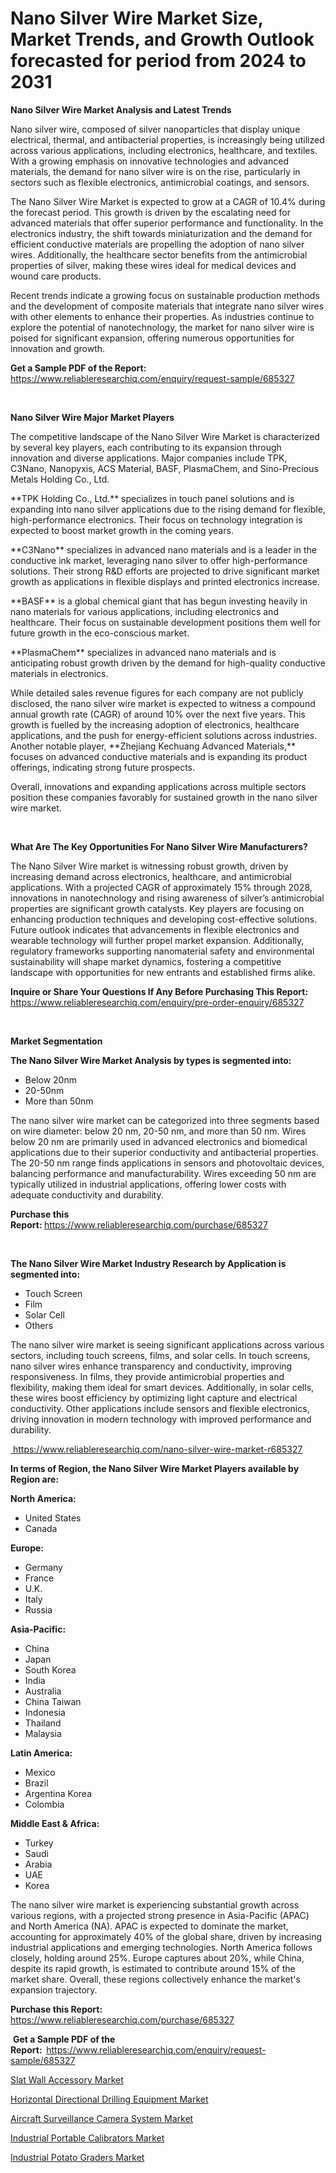 <p><h1>Nano Silver Wire Market Size, Market Trends, and Growth Outlook forecasted for period from 2024 to 2031</h1></p><p><strong>Nano Silver Wire Market Analysis and Latest Trends</strong></p>
<p><p>Nano silver wire, composed of silver nanoparticles that display unique electrical, thermal, and antibacterial properties, is increasingly being utilized across various applications, including electronics, healthcare, and textiles. With a growing emphasis on innovative technologies and advanced materials, the demand for nano silver wire is on the rise, particularly in sectors such as flexible electronics, antimicrobial coatings, and sensors.</p><p>The Nano Silver Wire Market is expected to grow at a CAGR of 10.4% during the forecast period. This growth is driven by the escalating need for advanced materials that offer superior performance and functionality. In the electronics industry, the shift towards miniaturization and the demand for efficient conductive materials are propelling the adoption of nano silver wires. Additionally, the healthcare sector benefits from the antimicrobial properties of silver, making these wires ideal for medical devices and wound care products.</p><p>Recent trends indicate a growing focus on sustainable production methods and the development of composite materials that integrate nano silver wires with other elements to enhance their properties. As industries continue to explore the potential of nanotechnology, the market for nano silver wire is poised for significant expansion, offering numerous opportunities for innovation and growth.</p></p>
<p><strong>Get a Sample PDF of the Report:&nbsp;</strong> <a href="https://www.reliableresearchiq.com/enquiry/request-sample/685327?utm_campaign=103&utm_medium=2&utm_source=Github&utm_content=ia&utm_term=20102024&utm_id=nano-silver-wire">https://www.reliableresearchiq.com/enquiry/request-sample/685327</a></p>
<p>&nbsp;</p>
<p><strong>Nano Silver Wire Major Market Players</strong></p>
<p><p>The competitive landscape of the Nano Silver Wire Market is characterized by several key players, each contributing to its expansion through innovation and diverse applications. Major companies include TPK, C3Nano, Nanopyxis, ACS Material, BASF, PlasmaChem, and Sino-Precious Metals Holding Co., Ltd. </p><p>**TPK Holding Co., Ltd.** specializes in touch panel solutions and is expanding into nano silver applications due to the rising demand for flexible, high-performance electronics. Their focus on technology integration is expected to boost market growth in the coming years.</p><p>**C3Nano** specializes in advanced nano materials and is a leader in the conductive ink market, leveraging nano silver to offer high-performance solutions. Their strong R&D efforts are projected to drive significant market growth as applications in flexible displays and printed electronics increase.</p><p>**BASF** is a global chemical giant that has begun investing heavily in nano materials for various applications, including electronics and healthcare. Their focus on sustainable development positions them well for future growth in the eco-conscious market.</p><p>**PlasmaChem** specializes in advanced nano materials and is anticipating robust growth driven by the demand for high-quality conductive materials in electronics. </p><p>While detailed sales revenue figures for each company are not publicly disclosed, the nano silver wire market is expected to witness a compound annual growth rate (CAGR) of around 10% over the next five years. This growth is fuelled by the increasing adoption of electronics, healthcare applications, and the push for energy-efficient solutions across industries. Another notable player, **Zhejiang Kechuang Advanced Materials,** focuses on advanced conductive materials and is expanding its product offerings, indicating strong future prospects.</p><p>Overall, innovations and expanding applications across multiple sectors position these companies favorably for sustained growth in the nano silver wire market.</p></p>
<p>&nbsp;</p>
<p><strong>What Are The Key Opportunities For Nano Silver Wire Manufacturers?</strong></p>
<p><p>The Nano Silver Wire market is witnessing robust growth, driven by increasing demand across electronics, healthcare, and antimicrobial applications. With a projected CAGR of approximately 15% through 2028, innovations in nanotechnology and rising awareness of silver’s antimicrobial properties are significant growth catalysts. Key players are focusing on enhancing production techniques and developing cost-effective solutions. Future outlook indicates that advancements in flexible electronics and wearable technology will further propel market expansion. Additionally, regulatory frameworks supporting nanomaterial safety and environmental sustainability will shape market dynamics, fostering a competitive landscape with opportunities for new entrants and established firms alike.</p></p>
<p><strong>Inquire or Share Your Questions If Any Before Purchasing This Report:</strong> <a href="https://www.reliableresearchiq.com/enquiry/pre-order-enquiry/685327?utm_campaign=103&utm_medium=2&utm_source=Github&utm_content=ia&utm_term=20102024&utm_id=nano-silver-wire">https://www.reliableresearchiq.com/enquiry/pre-order-enquiry/685327</a></p>
<p>&nbsp;</p>
<p><strong>Market Segmentation</strong></p>
<p><strong>The Nano Silver Wire Market Analysis by types is segmented into:</strong></p>
<p><ul><li>Below 20nm</li><li>20-50nm</li><li>More than 50nm</li></ul></p>
<p><p>The nano silver wire market can be categorized into three segments based on wire diameter: below 20 nm, 20-50 nm, and more than 50 nm. Wires below 20 nm are primarily used in advanced electronics and biomedical applications due to their superior conductivity and antibacterial properties. The 20-50 nm range finds applications in sensors and photovoltaic devices, balancing performance and manufacturability. Wires exceeding 50 nm are typically utilized in industrial applications, offering lower costs with adequate conductivity and durability.</p></p>
<p><strong>Purchase this Report:&nbsp;</strong><a href="https://www.reliableresearchiq.com/purchase/685327?utm_campaign=103&utm_medium=2&utm_source=Github&utm_content=ia&utm_term=20102024&utm_id=nano-silver-wire">https://www.reliableresearchiq.com/purchase/685327</a></p>
<p>&nbsp;</p>
<p><strong>The Nano Silver Wire Market Industry Research by Application is segmented into:</strong></p>
<p><ul><li>Touch Screen</li><li>Film</li><li>Solar Cell</li><li>Others</li></ul></p>
<p><p>The nano silver wire market is seeing significant applications across various sectors, including touch screens, films, and solar cells. In touch screens, nano silver wires enhance transparency and conductivity, improving responsiveness. In films, they provide antimicrobial properties and flexibility, making them ideal for smart devices. Additionally, in solar cells, these wires boost efficiency by optimizing light capture and electrical conductivity. Other applications include sensors and flexible electronics, driving innovation in modern technology with improved performance and durability.</p></p>
<p><a href="https://www.reliableresearchiq.com/nano-silver-wire-market-r685327?utm_campaign=103&utm_medium=2&utm_source=Github&utm_content=ia&utm_term=20102024&utm_id=nano-silver-wire">&nbsp;https://www.reliableresearchiq.com/nano-silver-wire-market-r685327</a></p>
<p><strong>In terms of Region, the Nano Silver Wire Market Players available by Region are:</strong></p>
<p>
    <p> <strong> North America: </strong>
        <ul>
            <li>United States</li>
            <li>Canada</li>
        </ul>
        </p> 
    <p> <strong> Europe: </strong>
        <ul>
            <li>Germany</li>
            <li>France</li>
            <li>U.K.</li>
            <li>Italy</li>
            <li>Russia</li>
        </ul>
        </p> 
    <p> <strong> Asia-Pacific: </strong>
        <ul>
            <li>China</li>
            <li>Japan</li>
            <li>South Korea</li>
            <li>India</li>
            <li>Australia</li>
            <li>China Taiwan</li>
            <li>Indonesia</li>
            <li>Thailand</li>
            <li>Malaysia</li>
        </ul>
        </p> 
    <p> <strong> Latin America: </strong>
        <ul>
            <li>Mexico</li>
            <li>Brazil</li>
            <li>Argentina Korea</li>
            <li>Colombia</li>
        </ul>
        </p> 
    <p> <strong> Middle East & Africa: </strong>
        <ul>
            <li>Turkey</li>
            <li>Saudi</li>
            <li>Arabia</li>
            <li>UAE</li>
            <li>Korea</li>
        </ul>
    </p>
    </p>
<p><p>The nano silver wire market is experiencing substantial growth across various regions, with a projected strong presence in Asia-Pacific (APAC) and North America (NA). APAC is expected to dominate the market, accounting for approximately 40% of the global share, driven by increasing industrial applications and emerging technologies. North America follows closely, holding around 25%. Europe captures about 20%, while China, despite its rapid growth, is estimated to contribute around 15% of the market share. Overall, these regions collectively enhance the market's expansion trajectory.</p></p>
<p><strong>Purchase this Report: </strong><a href="https://www.reliableresearchiq.com/purchase/685327?utm_campaign=103&utm_medium=2&utm_source=Github&utm_content=ia&utm_term=20102024&utm_id=nano-silver-wire">https://www.reliableresearchiq.com/purchase/685327</a></p>
<p>&nbsp;<strong>Get a Sample PDF of the Report:&nbsp;&nbsp;</strong><a href="https://www.reliableresearchiq.com/enquiry/request-sample/685327?utm_campaign=103&utm_medium=2&utm_source=Github&utm_content=ia&utm_term=20102024&utm_id=nano-silver-wire">https://www.reliableresearchiq.com/enquiry/request-sample/685327</a></p>
<p><strong></strong></p>
<p><p><a href="https://issuu.com/reportprime-2/docs/slat-wall-accessory-market-size-203_fb190d9d691e51?utm_campaign=103&utm_medium=2&utm_source=Github&utm_content=ia&utm_term=20102024&utm_id=nano-silver-wire">Slat Wall Accessory Market</a></p><p><a href="https://issuu.com/reportprime-2/docs/horizontal-directional-drilling-equ_99c55550a37cd0?utm_campaign=103&utm_medium=2&utm_source=Github&utm_content=ia&utm_term=20102024&utm_id=nano-silver-wire">Horizontal Directional Drilling Equipment Market</a></p><p><a href="https://github.com/radmanjxendrisczn/Market-Research-Report-List-1/blob/main/aircraft-surveillance-camera-system-market.md?utm_campaign=103&utm_medium=2&utm_source=Github&utm_content=ia&utm_term=20102024&utm_id=nano-silver-wire">Aircraft Surveillance Camera System Market</a></p><p><a href="https://www.linkedin.com/pulse/emerging-industrial-portable-calibrators-market-opportunities-2u1ce?utm_campaign=103&utm_medium=2&utm_source=Github&utm_content=ia&utm_term=20102024&utm_id=nano-silver-wire">Industrial Portable Calibrators Market</a></p><p><a href="https://www.linkedin.com/pulse/industrial-potato-graders-market-segmentation-in-depth-imhme?utm_campaign=103&utm_medium=2&utm_source=Github&utm_content=ia&utm_term=20102024&utm_id=nano-silver-wire">Industrial Potato Graders Market</a></p></p>